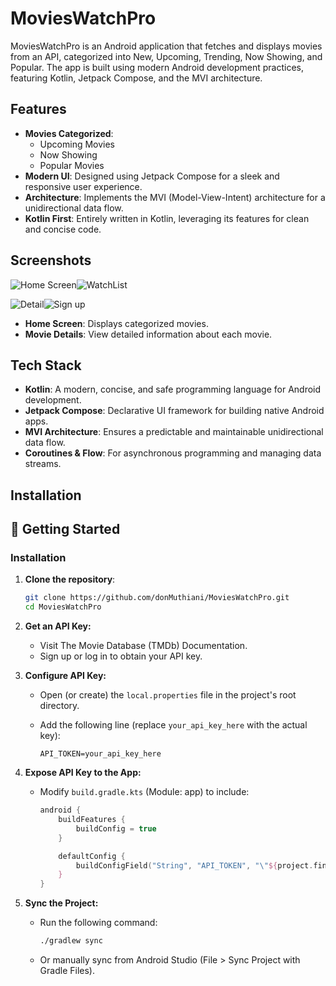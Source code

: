 # MoviesWatchPro

MoviesWatchPro is an Android application that fetches and displays movies from an API, categorized into New, Upcoming, Trending, Now Showing, and Popular. The app is built using modern Android development practices, featuring Kotlin, Jetpack Compose, and the MVI architecture.

## Features

- **Movies Categorized**:
  - Upcoming Movies
  - Now Showing
  - Popular Movies
- **Modern UI**: Designed using Jetpack Compose for a sleek and responsive user experience.
- **Architecture**: Implements the MVI (Model-View-Intent) architecture for a unidirectional data flow.
- **Kotlin First**: Entirely written in Kotlin, leveraging its features for clean and concise code.

## Screenshots

![Home Screen](discover.png)![WatchList](watchlist.png)

![Detail](detail.png)![Sign up](sign_up.png)



- **Home Screen**: Displays categorized movies.
- **Movie Details**: View detailed information about each movie.

## Tech Stack

- **Kotlin**: A modern, concise, and safe programming language for Android development.
- **Jetpack Compose**: Declarative UI framework for building native Android apps.
- **MVI Architecture**: Ensures a predictable and maintainable unidirectional data flow.
- **Coroutines & Flow**: For asynchronous programming and managing data streams.

## Installation

## 🚀 Getting Started

### Installation

1.  **Clone the repository**:
    ```bash
    git clone https://github.com/donMuthiani/MoviesWatchPro.git
    cd MoviesWatchPro
    ```

2.  **Get an API Key:**
    * Visit The Movie Database (TMDb) Documentation.
    * Sign up or log in to obtain your API key.

3.  **Configure API Key:**
    * Open (or create) the `local.properties` file in the project's root directory.
    * Add the following line (replace `your_api_key_here` with the actual key):

        ```properties
        API_TOKEN=your_api_key_here
        ```

4.  **Expose API Key to the App:**
    * Modify `build.gradle.kts` (Module: app) to include:

        ```kotlin
        android {
            buildFeatures {
                buildConfig = true
            }

            defaultConfig {
                buildConfigField("String", "API_TOKEN", "\"${project.findProperty(\"API_TOKEN\")}\"")
            }
        }
        ```

5.  **Sync the Project:**
    * Run the following command:

        ```bash
        ./gradlew sync
        ```

    * Or manually sync from Android Studio (File > Sync Project with Gradle Files).

